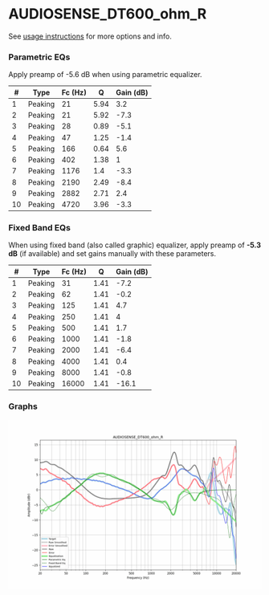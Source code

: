 # AUDIOSENSE_DT600_ohm_R
See [usage instructions](https://github.com/jaakkopasanen/AutoEq#usage) for more options and info.

### Parametric EQs
Apply preamp of -5.6 dB when using parametric equalizer.

|   # | Type    |   Fc (Hz) |    Q |   Gain (dB) |
|-----|---------|-----------|------|-------------|
|   1 | Peaking |        21 | 5.94 |         3.2 |
|   2 | Peaking |        21 | 5.92 |        -7.3 |
|   3 | Peaking |        28 | 0.89 |        -5.1 |
|   4 | Peaking |        47 | 1.25 |        -1.4 |
|   5 | Peaking |       166 | 0.64 |         5.6 |
|   6 | Peaking |       402 | 1.38 |         1   |
|   7 | Peaking |      1176 | 1.4  |        -3.3 |
|   8 | Peaking |      2190 | 2.49 |        -8.4 |
|   9 | Peaking |      2882 | 2.71 |         2.4 |
|  10 | Peaking |      4720 | 3.96 |        -3.3 |

### Fixed Band EQs
When using fixed band (also called graphic) equalizer, apply preamp of **-5.3 dB** (if available) and set gains manually with these parameters.

|   # | Type    |   Fc (Hz) |    Q |   Gain (dB) |
|-----|---------|-----------|------|-------------|
|   1 | Peaking |        31 | 1.41 |        -7.2 |
|   2 | Peaking |        62 | 1.41 |        -0.2 |
|   3 | Peaking |       125 | 1.41 |         4.7 |
|   4 | Peaking |       250 | 1.41 |         4   |
|   5 | Peaking |       500 | 1.41 |         1.7 |
|   6 | Peaking |      1000 | 1.41 |        -1.8 |
|   7 | Peaking |      2000 | 1.41 |        -6.4 |
|   8 | Peaking |      4000 | 1.41 |         0.4 |
|   9 | Peaking |      8000 | 1.41 |        -0.8 |
|  10 | Peaking |     16000 | 1.41 |       -16.1 |

### Graphs
![](./AUDIOSENSE_DT600_ohm_R.png)
